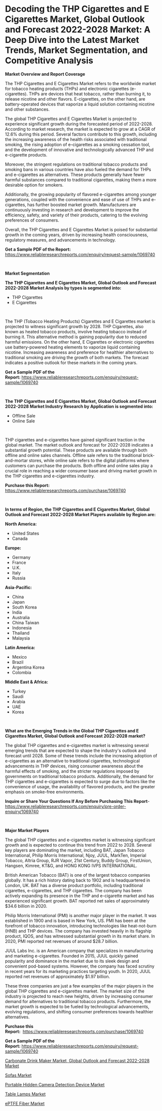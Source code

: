<p><h1>Decoding the THP Cigarettes and E Cigarettes Market, Global Outlook and Forecast 2022-2028 Market: A Deep Dive into the Latest Market Trends, Market Segmentation, and Competitive Analysis</h1></p><p><strong>Market Overview and Report Coverage</strong></p>
<p><p>The THP Cigarettes and E Cigarettes Market refers to the worldwide market for tobacco heating products (THPs) and electronic cigarettes (e-cigarettes). THPs are devices that heat tobacco, rather than burning it, to release nicotine and other flavors. E-cigarettes, on the other hand, are battery-operated devices that vaporize a liquid solution containing nicotine and other substances.</p><p>The global THP Cigarettes and E Cigarettes Market is projected to experience significant growth during the forecasted period of 2022-2028. According to market research, the market is expected to grow at a CAGR of 12.6% during this period. Several factors contribute to this growth, including the increasing awareness of the health risks associated with traditional smoking, the rising adoption of e-cigarettes as a smoking cessation tool, and the development of innovative and technologically advanced THP and e-cigarette products.</p><p>Moreover, the stringent regulations on traditional tobacco products and smoking bans in various countries have also fueled the demand for THPs and e-cigarettes as alternatives. These products generally have fewer harmful substances compared to traditional cigarettes, making them a more desirable option for smokers.</p><p>Additionally, the growing popularity of flavored e-cigarettes among younger generations, coupled with the convenience and ease of use of THPs and e-cigarettes, has further boosted market growth. Manufacturers are continuously investing in research and development to improve the efficiency, safety, and variety of their products, catering to the evolving preferences of consumers.</p><p>Overall, the THP Cigarettes and E Cigarettes Market is poised for substantial growth in the coming years, driven by increasing health consciousness, regulatory measures, and advancements in technology.</p></p>
<p><strong>Get a Sample PDF of the Report:</strong> <a href="https://www.reliableresearchreports.com/enquiry/request-sample/1069740">https://www.reliableresearchreports.com/enquiry/request-sample/1069740</a></p>
<p>&nbsp;</p>
<p><strong>Market Segmentation</strong></p>
<p><strong>The THP Cigarettes and E Cigarettes Market, Global Outlook and Forecast 2022-2028 Market Analysis by types is segmented into:</strong></p>
<p><ul><li>THP Cigarettes</li><li>E Cigarettes</li></ul></p>
<p>&nbsp;</p>
<p><p>The THP (Tobacco Heating Products) Cigarettes and E Cigarettes market is projected to witness significant growth by 2028. THP Cigarettes, also known as heated tobacco products, involve heating tobacco instead of burning it. This alternative method is gaining popularity due to reduced harmful emissions. On the other hand, E Cigarettes or electronic cigarettes use battery-powered heating elements to vaporize liquid containing nicotine. Increasing awareness and preference for healthier alternatives to traditional smoking are driving the growth of both markets. The forecast indicates a positive outlook for these markets in the coming years.</p></p>
<p><strong>Get a Sample PDF of the Report:</strong>&nbsp;<a href="https://www.reliableresearchreports.com/enquiry/request-sample/1069740">https://www.reliableresearchreports.com/enquiry/request-sample/1069740</a></p>
<p>&nbsp;</p>
<p><strong>The THP Cigarettes and E Cigarettes Market, Global Outlook and Forecast 2022-2028 Market Industry Research by Application is segmented into:</strong></p>
<p><ul><li>Offline Sale</li><li>Online Sale</li></ul></p>
<p>&nbsp;</p>
<p><p>THP cigarettes and e-cigarettes have gained significant traction in the global market. The market outlook and forecast for 2022-2028 indicates a substantial growth potential. These products are available through both offline and online sales channels. Offline sale refers to the traditional brick-and-mortar stores, while online sale refers to the digital platforms where customers can purchase the products. Both offline and online sales play a crucial role in reaching a wider consumer base and driving market growth in the THP cigarettes and e-cigarettes industry.</p></p>
<p><strong>Purchase this Report:</strong>&nbsp; <a href="https://www.reliableresearchreports.com/purchase/1069740">https://www.reliableresearchreports.com/purchase/1069740</a></p>
<p>&nbsp;</p>
<p><strong>In terms of Region, the THP Cigarettes and E Cigarettes Market, Global Outlook and Forecast 2022-2028 Market Players available by Region are:</strong></p>
<p>
    <p> <strong> North America: </strong>
        <ul>
            <li>United States</li>
            <li>Canada</li>
        </ul>
        </p> 
    <p> <strong> Europe: </strong>
        <ul>
            <li>Germany</li>
            <li>France</li>
            <li>U.K.</li>
            <li>Italy</li>
            <li>Russia</li>
        </ul>
        </p> 
    <p> <strong> Asia-Pacific: </strong>
        <ul>
            <li>China</li>
            <li>Japan</li>
            <li>South Korea</li>
            <li>India</li>
            <li>Australia</li>
            <li>China Taiwan</li>
            <li>Indonesia</li>
            <li>Thailand</li>
            <li>Malaysia</li>
        </ul>
        </p> 
    <p> <strong> Latin America: </strong>
        <ul>
            <li>Mexico</li>
            <li>Brazil</li>
            <li>Argentina Korea</li>
            <li>Colombia</li>
        </ul>
        </p> 
    <p> <strong> Middle East & Africa: </strong>
        <ul>
            <li>Turkey</li>
            <li>Saudi</li>
            <li>Arabia</li>
            <li>UAE</li>
            <li>Korea</li>
        </ul>
    </p>
    </p>
<p>&nbsp;</p>
<p><strong>What are the Emerging Trends in the Global THP Cigarettes and E Cigarettes Market, Global Outlook and Forecast 2022-2028 market?</strong></p>
<p><p>The global THP cigarettes and e-cigarettes market is witnessing several emerging trends that are expected to shape the industry's outlook and forecast until 2028. Some of these trends include the increasing adoption of e-cigarettes as an alternative to traditional cigarettes, technological advancements in THP devices, rising consumer awareness about the harmful effects of smoking, and the stricter regulations imposed by governments on traditional tobacco products. Additionally, the demand for THP cigarettes and e-cigarettes is expected to surge due to factors like the convenience of usage, the availability of flavored products, and the greater emphasis on smoke-free environments.</p></p>
<p><strong>Inquire or Share Your Questions If Any Before Purchasing This Report</strong>- <a href="https://www.reliableresearchreports.com/enquiry/pre-order-enquiry/1069740">https://www.reliableresearchreports.com/enquiry/pre-order-enquiry/1069740</a></p>
<p>&nbsp;</p>
<p><strong>Major Market Players</strong></p>
<p><p>The global THP cigarettes and e-cigarettes market is witnessing significant growth and is expected to continue this trend from 2022 to 2028. Several key players are dominating the market, including BAT, Japan Tobacco International, Philip Morris International, Njoy, JUUL, MarkTen, Imperial Tobacco, Altria Group, RJR Vapor, 21st Century, Buddy Group, FirstUnion, Hangsen, Kimree, KT&G, and HONG KONG IVPS INTERNATIONAL.</p><p>British American Tobacco (BAT) is one of the largest tobacco companies globally. It has a rich history dating back to 1902 and is headquartered in London, UK. BAT has a diverse product portfolio, including traditional cigarettes, e-cigarettes, and THP cigarettes. The company has been actively expanding its presence in the THP and e-cigarette market and has experienced significant growth. BAT reported net sales of approximately $34.6 billion in 2020.</p><p>Philip Morris International (PMI) is another major player in the market. It was established in 1900 and is based in New York, US. PMI has been at the forefront of tobacco innovation, introducing technologies like heat-not-burn (HNB) and THP devices. The company has invested heavily in its flagship product, IQOS, and has witnessed substantial growth in its market share. In 2020, PMI reported net revenues of around $28.7 billion.</p><p>JUUL Labs Inc. is an American company that specializes in manufacturing and marketing e-cigarettes. Founded in 2015, JUUL quickly gained popularity and dominance in the market due to its sleek design and convenient pod-based systems. However, the company has faced scrutiny in recent years for its marketing practices targeting youth. In 2020, JUUL reported net revenues of approximately $1.97 billion.</p><p>These three companies are just a few examples of the major players in the global THP cigarettes and e-cigarettes market. The market size of the industry is projected to reach new heights, driven by increasing consumer demand for alternatives to traditional tobacco products. Furthermore, the market growth is expected to be fueled by technological advancements, evolving regulations, and shifting consumer preferences towards healthier alternatives.</p></p>
<p><strong>Purchase this Report:</strong>&nbsp;&nbsp;<a href="https://www.reliableresearchreports.com/purchase/1069740">https://www.reliableresearchreports.com/purchase/1069740</a></p>
<p></p>
<p><strong>Get a Sample PDF of the Report:</strong>&nbsp;<a href="https://www.reliableresearchreports.com/enquiry/request-sample/1069740">https://www.reliableresearchreports.com/enquiry/request-sample/1069740</a></p>
<p><p><a href="https://github.com/RickHolmes3/Market-Research-Report-List-1/blob/main/carbonate-drink-maker-market-global-outlook-and-forecast-2022-2028-market.md">Carbonate Drink Maker Market, Global Outlook and Forecast 2022-2028 Market</a></p><p><a href="https://www.linkedin.com/pulse/sofas-market-research-report-unlocks-analysis-financial-status-7lfae/">Sofas Market</a></p><p><a href="https://www.reportprime.com/portable-hidden-camera-detection-device-r4313">Portable Hidden Camera Detection Device Market</a></p><p><a href="https://www.linkedin.com/pulse/table-lamps-market-size-share-global-analysis-report-2023-2030-qxope/">Table Lamps Market</a></p><p><a href="https://medium.com/@ssantosh15121999/eptfe-fiber-market-size-growth-forecast-2023-2030-8e2168eb4df6">ePTFE Fiber Market</a></p></p>